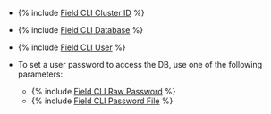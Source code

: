 * {% include [Field CLI Cluster ID](../../fields/common/cli/cluster-id.md) %}
* {% include [Field CLI Database](../../fields/mysql/cli/database-target.md) %}
* {% include [Field CLI User](../../fields/common/cli/username.md) %}

* To set a user password to access the DB, use one of the following parameters:

   * {% include [Field CLI Raw Password](../../fields/common/cli/raw-password.md) %}
   * {% include [Field CLI Password File](../../fields/common/cli/password-file.md) %}
